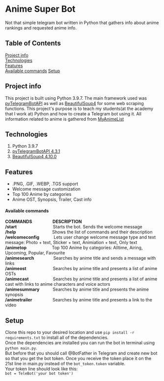 # Anime Super Bot
Not that simple telegram bot written in Python that gathers info about anime rankings and requested anime info.

## Table of Contents
[Project info](#project-info)\
[Technologies](#technologies)\
[Features](#features)\
[Available commands](#available-commands)
[Setup](#setup)

## Project info
This project is built using Python 3.9.7. The main framework used was [pyTelegramBotAPI](https://github.com/eternnoir/pyTelegramBotAPI) as well as [BeautifulSoup4](https://www.crummy.com/software/BeautifulSoup/bs4/doc/) for some web scraping functions. This project's purpose is to teach my students(at the academy that I work at) Python and how to create a Telegram bot using it. All information related to anime is gathered from [MyAnimeList](https://myanimelist.net/)

## Technologies
1. Python 3.9.7
2. [pyTelegramBotAPI 4.3.1](https://github.com/eternnoir/pyTelegramBotAPI)
3. [BeautifulSoup4 4.10.0](https://www.crummy.com/software/BeautifulSoup/bs4/doc/)

## Features
- .PNG, .GIF, .WEBP, .TGS support
- Welcome message customization
- Top 100 Anime by categories
- Anime OST, Synopsis, Trailer, Cast info

#### Available commands
**COMMANDS**                 **DESCRIPTION**\
**/start**                              Starts the bot. Sends the welcome message\
**/help**                              Shows the list of commands and their description\
**/welcomeconfig**            Lets user change welcome message type and text message: Photo + text, Sticker + text, Animiation + text, Only text\
**/animetop**                     Top 100 Anime by categories: Alltime, Airing, Upcoming, Popular, Favourite\
**/animesearch**                Searches by anime title and sends a message with links\
**/animeost**                      Searches by anime title and presents a list of anime OSTs\
**/animecast**                    Searches by anime title and presents a list of anime cast with links to anime characters and voice actors\
**/animesummary**           Searches by anime title and presents the anime synopsis\
**/animetrailer**                 Searches by anime title and presents a link to the video

## Setup
Clone this repo to your desired location and use `pip install -r requirements.txt` to install all of the dependencies.\
Once the dependencies are installed you can run the bot in terminal using `python main.py`.\
But before that you should call @BotFather in Telegram and create new bot so that you get the bot token. Once you receive the token place it on the 21st line in main.py instead of the `bot_token.token` variable.\
Your token line should look like this:\
`bot = TeleBot('your bot token')`
